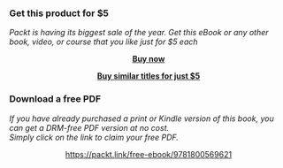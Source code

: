 
### Get this product for $5

<i>Packt is having its biggest sale of the year. Get this eBook or any other book, video, or course that you like just for $5 each</i>


<b><p align='center'>[Buy now](https://packt.link/9781789532012)</p></b>


<b><p align='center'>[Buy similar titles for just $5](https://subscription.packtpub.com/search)</p></b>



### Download a free PDF

 <i>If you have already purchased a print or Kindle version of this book, you can get a DRM-free PDF version at no cost.<br>Simply click on the link to claim your free PDF.</i>
<p align="center"> <a href="https://packt.link/free-ebook/9781800569621">https://packt.link/free-ebook/9781800569621 </a> </p>